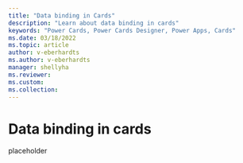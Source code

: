 ```yaml
---
title: "Data binding in Cards"
description: "Learn about data binding in cards"
keywords: "Power Cards, Power Cards Designer, Power Apps, Cards"
ms.date: 03/18/2022
ms.topic: article
author: v-eberhardts
ms.author: v-eberhardts
manager: shellyha
ms.reviewer: 
ms.custom: 
ms.collection: 
---
```


# Data binding in cards

placeholder
